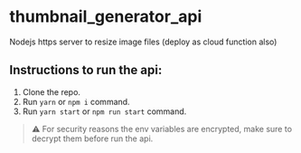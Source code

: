 # thumbnail_generator_api
Nodejs https server to resize image files (deploy as cloud function also)

## Instructions to run the api:
1. Clone the repo.
2. Run `yarn` or `npm i` command.
3. Run `yarn start` or `npm run start` command.

> :warning: For security reasons the env variables are encrypted, make sure to decrypt them before run the api.
